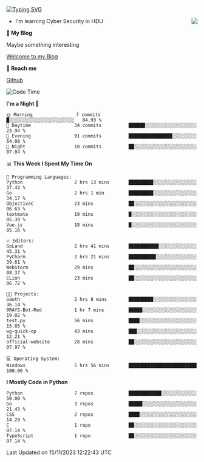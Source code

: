 [![Typing SVG](https://readme-typing-svg.herokuapp.com?font=Fira+Code&pause=1000&random=false&width=450&height=60&lines=Hello+%F0%9F%91%8B%F0%9F%8F%BB;I'm+JBNRZ)](https://git.io/typing-svg)

<a href="#">
  <img align="right" src="https://github-readme-stats.vercel.app/api?username=JBNRZ&show_icons=true&bg_color=15,f2f7fd,E0EAFC" />
</a>

- I'm learning Cyber Security in HDU

 **🌱 My Blog**

Maybe something interesting

[Welcome to my Blog](https://jbnrz.com.cn/)

 **💬 Reach me** 

[Github](https://github.com/JBNRZ)


<!--START_SECTION:waka-->
![Code Time](http://img.shields.io/badge/Code%20Time-91%20hrs%2050%20mins-blue)

**I'm a Night 🦉** 

```text
🌞 Morning                7 commits           █░░░░░░░░░░░░░░░░░░░░░░░░   04.93 % 
🌆 Daytime                34 commits          ██████░░░░░░░░░░░░░░░░░░░   23.94 % 
🌃 Evening                91 commits          ████████████████░░░░░░░░░   64.08 % 
🌙 Night                  10 commits          ██░░░░░░░░░░░░░░░░░░░░░░░   07.04 % 
```


📊 **This Week I Spent My Time On** 

```text
💬 Programming Languages: 
Python                   2 hrs 13 mins       █████████░░░░░░░░░░░░░░░░   37.43 % 
Go                       2 hrs 1 min         █████████░░░░░░░░░░░░░░░░   34.17 % 
ObjectiveC               23 mins             ██░░░░░░░░░░░░░░░░░░░░░░░   06.63 % 
textmate                 19 mins             █░░░░░░░░░░░░░░░░░░░░░░░░   05.39 % 
Vue.js                   18 mins             █░░░░░░░░░░░░░░░░░░░░░░░░   05.16 % 

🔥 Editors: 
GoLand                   2 hrs 41 mins       ███████████░░░░░░░░░░░░░░   45.31 % 
PyCharm                  2 hrs 21 mins       ██████████░░░░░░░░░░░░░░░   39.61 % 
WebStorm                 29 mins             ██░░░░░░░░░░░░░░░░░░░░░░░   08.37 % 
CLion                    23 mins             ██░░░░░░░░░░░░░░░░░░░░░░░   06.72 % 

🐱‍💻 Projects: 
oauth                    2 hrs 8 mins        █████████░░░░░░░░░░░░░░░░   36.14 % 
0RAYS-Bot-Red            1 hr 7 mins         █████░░░░░░░░░░░░░░░░░░░░   19.02 % 
test.py                  56 mins             ████░░░░░░░░░░░░░░░░░░░░░   15.85 % 
wg-quick-op              43 mins             ███░░░░░░░░░░░░░░░░░░░░░░   12.21 % 
official-website         28 mins             ██░░░░░░░░░░░░░░░░░░░░░░░   07.97 % 

💻 Operating System: 
Windows                  5 hrs 56 mins       █████████████████████████   100.00 % 
```

**I Mostly Code in Python** 

```text
Python                   7 repos             ████████████░░░░░░░░░░░░░   50.00 % 
Go                       3 repos             █████░░░░░░░░░░░░░░░░░░░░   21.43 % 
CSS                      2 repos             ████░░░░░░░░░░░░░░░░░░░░░   14.29 % 
C                        1 repo              ██░░░░░░░░░░░░░░░░░░░░░░░   07.14 % 
TypeScript               1 repo              ██░░░░░░░░░░░░░░░░░░░░░░░   07.14 % 
```




 Last Updated on 15/11/2023 12:22:43 UTC
<!--END_SECTION:waka-->
